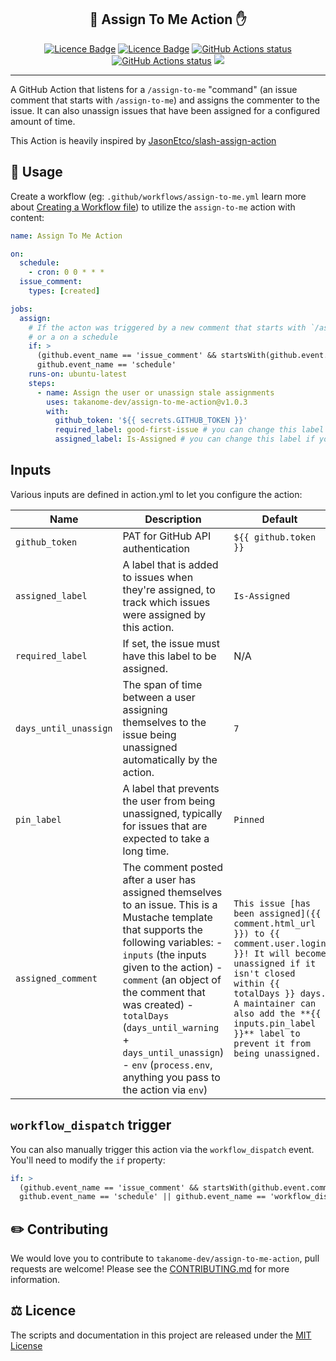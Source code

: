 <h2 align="center">💬 Assign To Me Action ✋</h2>

<p align="center"><a href="https://github.com/TAKANOME-DEV/assign-to-me-action"><img alt="Licence Badge" src="https://img.shields.io/github/license/TAKANOME-DEV/assign-to-me-action?color=%2330C151"></a> <a href="https://github.com/TAKANOME-DEV/assign-to-me-action"><img alt="Licence Badge" src="https://img.shields.io/github/release/TAKANOME-DEV/assign-to-me-action?color=%2330C151"></a> <a href="https://github.com/TAKANOME-DEV/assign-to-me-action"><img alt="GitHub Actions status" src="https://github.com/TAKANOME-DEV/assign-to-me-action/actions/workflows/ci.yml/badge.svg"></a> <a href="https://github.com/TAKANOME-DEV/assign-to-me-action"><img alt="GitHub Actions status" src="https://github.com/TAKANOME-DEV/assign-to-me-action/actions/workflows/codeql-analysis.yml/badge.svg"></a> <a href="https://codecov.io/gh/TAKANOME-DEV/assign-to-me-action"><img src="https://codecov.io/gh/TAKANOME-DEV/assign-to-me-action/branch/master/graph/badge.svg?token=MX3SB0GFB3" /></a></p>

---

A GitHub Action that listens for a `/assign-to-me` "command" (an issue comment that starts with `/assign-to-me`) and assigns the commenter to the issue.
It can also unassign issues that have been assigned for a configured amount of time.

This Action is heavily inspired by [JasonEtco/slash-assign-action](https://github.com/JasonEtco/slash-assign-action)

## 🚀 Usage

Create a workflow (eg: `.github/workflows/assign-to-me.yml` learn more about [Creating a Workflow file](https://docs.github.com/en/actions/using-workflows#creating-a-workflow-file)) to utilize the `assign-to-me` action with content:

```yaml
name: Assign To Me Action

on:
  schedule:
    - cron: 0 0 * * *
  issue_comment:
    types: [created]

jobs:
  assign:
    # If the acton was triggered by a new comment that starts with `/assign-to-me`
    # or a on a schedule
    if: >
      (github.event_name == 'issue_comment' && startsWith(github.event.comment.body, '/assign-to-me')) ||
      github.event_name == 'schedule'
    runs-on: ubuntu-latest
    steps:
      - name: Assign the user or unassign stale assignments
        uses: takanome-dev/assign-to-me-action@v1.0.3
        with:
          github_token: '${{ secrets.GITHUB_TOKEN }}'
          required_label: good-first-issue # you can change this label if you wish
          assigned_label: Is-Assigned # you can change this label if you wish
```

## Inputs

Various inputs are defined in action.yml to let you configure the action:

| Name                  | Description                                                                                                                                                                                                                                                                                                                                                                 | Default                                                                                                                                                                                                                                                             |
| --------------------- | --------------------------------------------------------------------------------------------------------------------------------------------------------------------------------------------------------------------------------------------------------------------------------------------------------------------------------------------------------------------------- | ------------------------------------------------------------------------------------------------------------------------------------------------------------------------------------------------------------------------------------------------------------------- |
| `github_token`        | PAT for GitHub API authentication                                                                                                                                                                                                                                                                                                                                           | `${{ github.token }}`                                                                                                                                                                                                                                               |
| `assigned_label`      | A label that is added to issues when they're assigned, to track which issues were assigned by this action.                                                                                                                                                                                                                                                                  | `Is-Assigned`                                                                                                                                                                                                                                                       |
| `required_label`      | If set, the issue must have this label to be assigned.                                                                                                                                                                                                                                                                                                                      | N/A                                                                                                                                                                                                                                                                 |
| `days_until_unassign` | The span of time between a user assigning themselves to the issue being unassigned automatically by the action.                                                                                                                                                                                                                                                             | `7`                                                                                                                                                                                                                                                                 |
| `pin_label`           | A label that prevents the user from being unassigned, typically for issues that are expected to take a long time.                                                                                                                                                                                                                                                           | `Pinned`                                                                                                                                                                                                                                                            |
| `assigned_comment`    | The comment posted after a user has assigned themselves to an issue. This is a Mustache template that supports the following variables: - `inputs` (the inputs given to the action) - `comment` (an object of the comment that was created) - `totalDays` (`days_until_warning` + `days_until_unassign`) - `env` (`process.env`, anything you pass to the action via `env`) | `This issue [has been assigned]({{ comment.html_url }}) to {{ comment.user.login }}! It will become unassigned if it isn't closed within {{ totalDays }} days. A maintainer can also add the **{{ inputs.pin_label }}** label to prevent it from being unassigned.` |

## `workflow_dispatch` trigger

You can also manually trigger this action via the `workflow_dispatch` event. You'll need to modify the `if` property:

```yaml
if: >
  (github.event_name == 'issue_comment' && startsWith(github.event.comment.body, '/assign')) ||
  github.event_name == 'schedule' || github.event_name == 'workflow_dispatch'
```

## ✏️ Contributing

We would love you to contribute to `takanome-dev/assign-to-me-action`, pull requests are welcome!
Please see the [CONTRIBUTING.md](CONTRIBUTING.md) for more information.

## ⚖️ Licence

The scripts and documentation in this project are released under the [MIT License](LICENSE)
